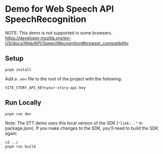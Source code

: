 # Demo for Web Speech API SpeechRecognition
NOTE: This demo is not supported in some browsers. https://developer.mozilla.org/en-US/docs/Web/API/SpeechRecognition#browser_compatibility

## Setup
```
pnpm install
```

Add a `.env` file to the root of the project with the following:
```
VITE_STORY_API_KEY=your-story-api-key
```

## Run Locally
```
pnpm run dev
```

Note: The STT demo uses this local version of the SDK (`"link:.."` in package.json). If you make changes to the SDK, you'll need to build the SDK again:
```
cd ../
pnpm run build
```
